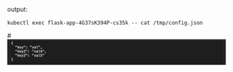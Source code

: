 output:

```
kubectl exec flask-app-4G37sK394P-cs35k -- cat /tmp/config.json
```

#![](screens/10.png)
